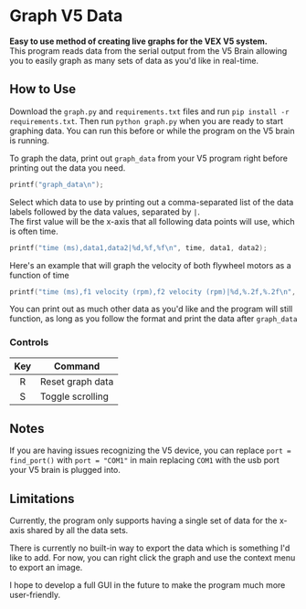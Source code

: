# Graph V5 Data
**Easy to use method of creating live graphs for the VEX V5 system.** \
This program reads data from the serial output from the V5 Brain allowing you to easily graph as many sets of data as you'd like in real-time.
## How to Use
Download the `graph.py` and `requirements.txt` files and run `pip install -r requirements.txt`. Then run `python graph.py` when you are ready to start graphing data. You can run this before or while the program on the V5 brain is running.

To graph the data, print out `graph_data` from your V5 program right before printing out the data you need.
```c
printf("graph_data\n");
```
Select which data to use by printing out a comma-separated list of the data labels followed by the data values, separated by `|`.\
The first value will be the x-axis that all following data points will use, which is often time.
```c
printf("time (ms),data1,data2|%d,%f,%f\n", time, data1, data2);
```
Here's an example that will graph the velocity of both flywheel motors as a function of time
```c
printf("time (ms),f1 velocity (rpm),f2 velocity (rpm)|%d,%.2f,%.2f\n", pros::millis(), fly1.get_velocity(), fly2.get_velocity);
```
You can print out as much other data as you'd like and the program will still function, as long as you follow the format and print the data after `graph_data`
### Controls
|Key|Command         |
|:-:|----------------|
|R  |Reset graph data|
|S  |Toggle scrolling|
## Notes
If you are having issues recognizing the V5 device, you can replace `port = find_port()` with `port = "COM1"` in main replacing `COM1` with the usb port your V5 brain is plugged into.
## Limitations
Currently, the program only supports having a single set of data for the x-axis shared by all the data sets.

There is currently no built-in way to export the data which is something I'd like to add. For now, you can right click the graph and use the context menu to export an image.

I hope to develop a full GUI in the future to make the program much more user-friendly.
